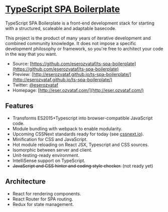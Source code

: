 # [TypeScript SPA Boilerplate](https://github.com/eserozvataf/ts-spa-boilerplate)

TypeScript SPA Boilerplate is a front-end development stack for starting with a structured, scaleable and adaptable basecode.

This project is the product of many years of iterative development and combined
community knowledge. It does not impose a specific development philosophy or
framework, so you're free to architect your code in the way that you want.

* Source: [https://github.com/eserozvataf/ts-spa-boilerplate](https://github.com/eserozvataf/ts-spa-boilerplate)
* Preview: [http://eserozvataf.github.io/ts-spa-boilerplate/](http://eserozvataf.github.io/ts-spa-boilerplate/)
* Twitter: [@eserozvataf](http://twitter.com/eserozvataf)
* Homepage: [http://eser.ozvataf.com/](http://eser.ozvataf.com/)


## Features

* Transforms ES2015+Typescript into browser-compatible JavaScript code.
* Module bundling with webpack to enable modularity.
* Upcoming CSSNext standards ready for today (see [cssnext.io](http://cssnext.io/)).
* Minification for CSS and JavaScript.
* Hot module reloading on React JSX, Typescript and CSS sources.
* Isomorphic between server and client.
* Unit-testing-ready environment.
* IntelliSense support on TypeScript.
* ~~JavaScript and CSS hinter and coding style checker.~~ (not ready yet)


## Architecture

* React for rendering components.
* React Router for SPA routing.
* Redux for state management.


## Quick start

Clone the git repo `git clone
   https://github.com/eserozvataf/ts-spa-boilerplate.git` - and checkout the [tagged
   release](https://github.com/eserozvataf/ts-spa-boilerplate/releases) you'd like to
   use.

Execute `npm install` and `typings install` to install dependencies for development environment.


## Jsmake Tasks

Ensure that `jsmake` is installed on your system first. It can be installed by typing the command below on command line:

```bash
$ npm install jsmake -g
```

Use `jsmake` command in project folder to execute tasks defined in `makefile.js`.

| Task                     | Description                                                                            |
|--------------------------|----------------------------------------------------------------------------------------|
| `build`                  | Builds the project                                                                     |
| `serve`                  | Enables live development environment powered by hot module reloading and browser-sync  |


## Directory Structure

| Directory                | Description                                                                            |
|--------------------------|----------------------------------------------------------------------------------------|
| `/src/styles/`           | CSS sources                                                                            |
| `/src/scripts/`          | TypeScript sources                                                                     |
| `/dist/bundles/`         | Output directory for stylesheet and javascript bundles                                 |


## Todo List

See [GitHub Projects](https://github.com/eserozvataf/ts-spa-boilerplate/projects) for more.


## Requirements

* node.js (https://nodejs.org/)
* TypeScript (https://www.typescriptlang.org/)
* Typings (https://github.com/typings/typings)
* jsmake (https://github.com/eserozvataf/jsmake)


## License

Apache 2.0, for further details, please see [LICENSE](LICENSE) file


## Contributing

See [contributors.md](contributors.md)

It is publicly open for any contribution. Bugfixes, new features and extra modules are welcome.

* To contribute to code: Fork the repo, push your changes to your fork, and submit a pull request.
* To report a bug: If something does not work, please report it using [GitHub Issues](https://github.com/eserozvataf/ts-spa-boilerplate/issues).


## To Support

[Visit my patreon profile at patreon.com/eserozvataf](https://www.patreon.com/eserozvataf)
